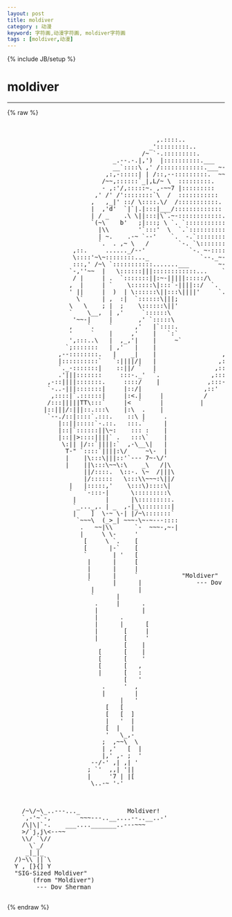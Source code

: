 ```yaml
---
layout: post
title: moldiver
category : 动漫
keyword: 字符画,动漫字符画, moldiver字符画
tags : [moldiver,动漫]
---
```

{% include JB/setup %}
# moldiver
---
{% raw %}
<pre>


                                         ,.::::..
                                       _&#039;:::::::::..
                                     /~ `-.:::::::::.
                             _.--.-.|,&#039;)  |::::::::::.___
                             __`::::\ ,&#039; /::::::::::::.___~-.
                           ,:,-:::::| | /::,--:::::::::.  ~~~~--. 
                          /~~,::::::`_|,L/~ \  :::::::::.        ~-
                          - ,:&#039;/,:::::~. ,-~~7 |:::::::::
                        ,&#039; /&#039; /&#039;::::::::`\  /  :::::::::::
                       ,   ,_|&#039; ::/ \::::.\/  /:::::::::::.
                       |  ,&#039;d&#039;  `|`|.|:::|___/:::::::::::::
                       | / _    .\ \||:::|\`.~-::::::::::::.
                       `(~\    b&#039;   ;|:::; \ `. `:::::::::::
                         |\\        &#039;`:::&#039;  \  `.`:::::::::::
                         | ~.    .-~ `--&#039;    `.  -.`::::::::::
                         `.  . ,~ \   /        `-. `\:::::::::.
                  ,::.     ......_/--&#039;            `-. ~-:::::::
                  \::::&#039;~\~::::::::..._              `--._~-:::.
                  :::,&#039; /~\ `:::::::::::.......___        ~-.~-____.
                 `-,&#039;&#039;~~  |   \::::::|||::::::::::::...    `::::::   
                  / |     | .  `:::::::||:~-|||||:::::/\    `:::::.
                 ,  |     | `    \::::::\|:::`-||||::/  `.   ::::::
                 &#039; ||     |  )  | \::::::\||:::\||||&#039;     `. ::::::
                   \`     | ,  :|  `::::::\|||;              ::::::
                 \   \    ; |  ;    \::::::\||&#039;              :::::: 
                 `    \__,  | ,&#039;     `::::::\                ::::::
                  &#039;~~-|     |       ,&#039; `:::::\               ::::::
                 ,    `.    `      ,&#039;   |`::::.              :::::&#039;
                 &#039;     `    |     ,&#039;    |   `:`              ;::::
                 &#039;,:::..\   |  ,_,&#039;|    |     ~`             :::::
                `;:::::::   | ,&#039;   |    |                   ,::::&#039;
              ,--::::::::.   |    _|    |                  ,:::::
              |::::::::::`   `:||||/|   |                 ,:::::&#039;
              `._-:::::::|    ::||/ `   |                ,:::::&#039;
              .&#039;|||:::::::     :::-._&#039;  `.              ,:::::&#039;
           ,-::||||:::::::.     ::::/    |             ,:::-~
           `-..-|||:::::::|     |::/|                 ,::&#039;
            ,::::|`.::::::|     |:&lt;.|     |           /  
           /:::|||||TT\:::`     |&lt;  `     |          | 
          |::|||/:|||::.:::\    |:\  .    |
           `--./::|::::`.:::.    ::\ |     .
              |::||:::::`-.::.   :::.`     |
              |::|`::::::||\~:    ::: :    |
              |::||&gt;::::||||` .   :::\`    |
               \:|| |/::`||||:`  ,-\__\|   |
                T-&quot; `::::`||||:\/     ~\-  |
                |    |\:::\|||::&#039;`--- 7~-\/&#039;
                |    ||\:::\~~\:\    _\   /|\
                     ||/::::.  \::-. \~  /|||\
                     |/::::::   \:::\\~~~:\||/
                 |   |:::::,&#039;    \:::\)::::\|
                 `   `-:::-|      \:::::::::\
                  |        |      |\:::::::::.
                  `_..._,. | _  ,-|_\::::::::|
                  |    ]  \-~ \-| |/~\:::::::`
                   `~~~\  (_&gt;_| ~~~-\~-~---::::
                    .   ~~|\\      `-  ~~~-,~-| 
                    |     \ \-     &#039;
                     [     \ `.    [
                     [      |-`    [
                     `       | &#039;   [
                      |      |     [
                      |      |     |
                      |      |     `            &quot;Moldiver&quot;
                      `      |      |               --- Dov Sherman
                       |            |
                       `      |
                        .     |      .
                        |            |
                        |      .       
                        |      |      [
                        |       [     |
                        |       [     &#039;
                                [    |
                         [      [    |
                         [      [    &#039;
                         [      [   ,
                         |      [   :
                                [   &#039;
                          .     &#039;  , 
                          |        |
                               |   &#039;
                           [   [    
                           [   [  ]
                           |   &#039;  |
                           [  |   |
                           &#039;   \_,-
                          ;  ,~~\  \
                          | ,&#039;   [  |
                          |,&#039; ,- ;  &#039;
                       --/-&#039; ,| ,| &#039;
                      ; `&#039;  ,,| &#039;||
                      |     &#039;7 | |[
                       \..-~ &#039;-&#039;



    /~\/~\_..---..._             Moldiver!
    `,-&#039;~`-,        ~~~---..__....--..__..-&#039;
    /\|\|`-.    ___...._______..---~~~
    &gt;/`j,j\&lt;--~~
    \\/ `\//
      \`_/
     _|_|_
  /)~\\ ||`\
  Y , [}{] Y
  &quot;SIG-Sized Moldiver&quot;
       (from &quot;Moldiver&quot;)
        --- Dov Sherman
 </pre>
{% endraw %}
